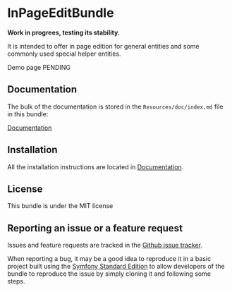 # InPageEditBundle

**Work in progrees, testing its stability.**

It is intended to offer in page edition for general entities and some commonly used special helper entities.

Demo page PENDING

## Documentation

The bulk of the documentation is stored in the `Resources/doc/index.md` file in this bundle:

[Documentation](https://github.com/muchomasfacil/InPageEditBundle/blob/master/Resources/doc/index.md)

## Installation


All the installation instructions are located in [Documentation](https://github.com/muchomasfacil/InPageEditBundle/blob/master/Resources/doc/index.md).

## License

This bundle is under the MIT license

## Reporting an issue or a feature request

Issues and feature requests are tracked in the [Github issue tracker](https://github.com/muchomasfacil/InPageEditBundle/issues).

When reporting a bug, it may be a good idea to reproduce it in a basic project
built using the [Symfony Standard Edition](https://github.com/symfony/symfony-standard)
to allow developers of the bundle to reproduce the issue by simply cloning it
and following some steps.